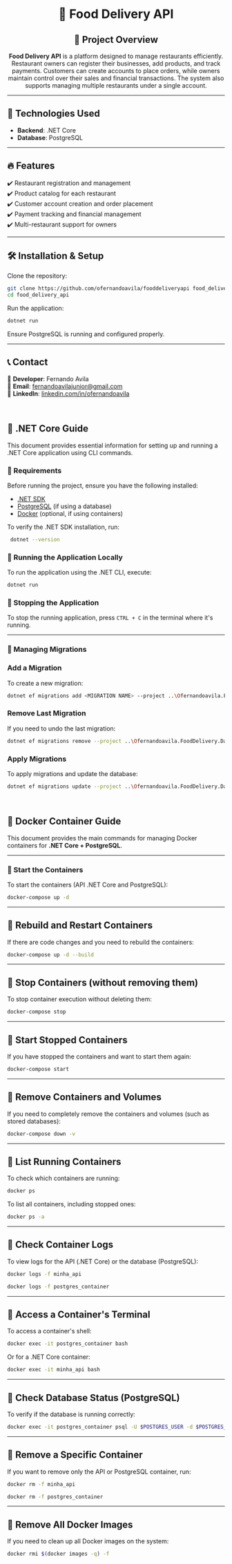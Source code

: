 <center><h1>🍔 Food Delivery API </h1></center>

<center><h2>📌 Project Overview</h2></center>

<center>
<b>Food Delivery API</b> is a platform designed to manage restaurants efficiently. Restaurant owners can register their businesses, add products, and track payments. Customers can create accounts to place orders, while owners maintain control over their sales and financial transactions. The system also supports managing multiple restaurants under a single account.
</center>

---

## 🚀 Technologies Used

- **Backend**: .NET Core
- **Database**: PostgreSQL

---

## 🔥 Features

✔️ Restaurant registration and management  
✔️ Product catalog for each restaurant  
✔️ Customer account creation and order placement  
✔️ Payment tracking and financial management  
✔️ Multi-restaurant support for owners  

---

## 🛠️ Installation & Setup

Clone the repository:
```sh
git clone https://github.com/ofernandoavila/fooddeliveryapi food_delivery_api
cd food_delivery_api
```

Run the application:
```sh
dotnet run
```

Ensure PostgreSQL is running and configured properly.

---

## 📞 Contact

📌 **Developer**: Fernando Avila  
📧 **Email**: [fernandoavilajunior@gmail.com](mailto:fernandoavilajunior@gmail.com)  
🔗 **LinkedIn**: [linkedin.com/in/ofernandoavila](https://linkedin.com/in/ofernandoavila)  

<br>

## 📌 .NET Core Guide

This document provides essential information for setting up and running a .NET Core application using CLI commands.


### 📌 Requirements

Before running the project, ensure you have the following installed:

- [.NET SDK](https://dotnet.microsoft.com/download)
- [PostgreSQL](https://www.postgresql.org/download/) (if using a database)
- [Docker](https://www.docker.com/) (optional, if using containers)

To verify the .NET SDK installation, run:

```sh
 dotnet --version
```

### 📌 Running the Application Locally

To run the application using the .NET CLI, execute:

```sh
dotnet run
```
### 📌 Stopping the Application

To stop the running application, press `CTRL + C` in the terminal where it's running.

---

### 📌 Managing Migrations

### Add a Migration

To create a new migration:

```sh
dotnet ef migrations add <MIGRATION NAME> --project ..\Ofernandoavila.FoodDelivery.Data\Ofernandoavila.FoodDelivery.Data.csproj --startup-project . --context AppDbContext
```

### Remove Last Migration

If you need to undo the last migration:

```sh
dotnet ef migrations remove --project ..\Ofernandoavila.FoodDelivery.Data\Ofernandoavila.FoodDelivery.Data.csproj --startup-project . --context AppDbContext
```

### Apply Migrations

To apply migrations and update the database:

```sh
dotnet ef migrations update --project ..\Ofernandoavila.FoodDelivery.Data\Ofernandoavila.FoodDelivery.Data.csproj --startup-project . --context AppDbContext
```
<br>

## 📌 Docker Container Guide

This document provides the main commands for managing Docker containers for **.NET Core + PostgreSQL**.

---

### 📌 Start the Containers
To start the containers (API .NET Core and PostgreSQL):

```sh
docker-compose up -d
```

---

## 📌 Rebuild and Restart Containers
If there are code changes and you need to rebuild the containers:

```sh
docker-compose up -d --build
```

---

## 📌 Stop Containers (without removing them)
To stop container execution without deleting them:

```sh
docker-compose stop
```
---

## 📌 Start Stopped Containers
If you have stopped the containers and want to start them again:

```sh
docker-compose start
```

---

## 📌 Remove Containers and Volumes
If you need to completely remove the containers and volumes (such as stored databases):

```sh
docker-compose down -v
```

---

## 📌 List Running Containers
To check which containers are running:

```sh
docker ps
```

To list all containers, including stopped ones:

```sh
docker ps -a
```

---

## 📌 Check Container Logs
To view logs for the API (.NET Core) or the database (PostgreSQL):

```sh
docker logs -f minha_api
```

```sh
docker logs -f postgres_container
```
---

## 📌 Access a Container's Terminal
To access a container's shell:

```sh
docker exec -it postgres_container bash
```

Or for a .NET Core container:

```sh
docker exec -it minha_api bash
```
---

## 📌 Check Database Status (PostgreSQL)
To verify if the database is running correctly:

```sh
docker exec -it postgres_container psql -U $POSTGRES_USER -d $POSTGRES_DB
```

---

## 📌 Remove a Specific Container
If you want to remove only the API or PostgreSQL container, run:

```sh
docker rm -f minha_api
```

```sh
docker rm -f postgres_container
```
---

## 📌 Remove All Docker Images
If you need to clean up all Docker images on the system:

```sh
docker rmi $(docker images -q) -f
```